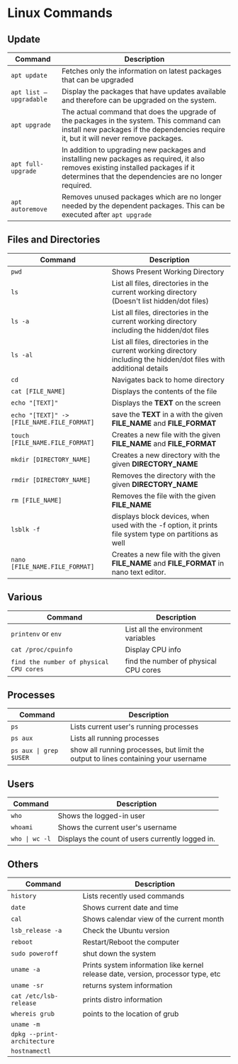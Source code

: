 # Linux Commands

## Update

|       Command         |                         Description                                                                                                                                                      |
|-----------------------|------------------------------------------------------------------------------------------------------------------------------------------------------------------------------------------| 
|`apt update`           | Fetches only the information on latest packages that can be upgraded                                                                                                                     |
|`apt list –upgradable` | Display the packages that have updates available and therefore can be upgraded on the system.                                                                                            |
|`apt upgrade`          | The actual command that does the upgrade of the packages in the system. This command can install new packages if the dependencies require it, but it will never remove packages.         |
|`apt full-upgrade`     | In addition to upgrading new packages and installing new packages as required, it also removes existing installed packages if it determines that the dependencies are no longer required.|
|`apt autoremove`       | Removes unused packages which are no longer needed by the dependent packages. This can be executed after `apt upgrade`                                                                   |

## Files and Directories

|                          Command         |                         Description                                                                                |
|------------------------------------------|--------------------------------------------------------------------------------------------------------------------| 
|`pwd`                                     | Shows Present Working Directory                                                                                    |
|`ls`                                      | List all files, directories in the current working directory (Doesn't list hidden/dot files)                       |
|`ls -a`                                   | List all files, directories in the current working directory including the hidden/dot files                        |
|`ls -al`                                  | List all files, directories in the current working directory including the hidden/dot files with additional details|
|`cd`                                      | Navigates back to home directory                                                                                   |
|`cat [FILE_NAME]`                         | Displays the contents of the file                                                                                  |
|`echo "[TEXT]"`                           | Displays the **TEXT** on the screen                                                                                |
|`echo "[TEXT]" -> [FILE_NAME.FILE_FORMAT]`| save the **TEXT** in a with the given **FILE_NAME** and **FILE_FORMAT**                                            |
|`touch [FILE_NAME.FILE_FORMAT]`           | Creates a new file with the given **FILE_NAME** and **FILE_FORMAT**                                                |
|`mkdir [DIRECTORY_NAME]`                  | Creates a new directory with the given **DIRECTORY_NAME**                                                          |
|`rmdir [DIRECTORY_NAME]`                  | Removes the directory with the given **DIRECTORY_NAME**                                                            |
|`rm [FILE_NAME]`                          | Removes the file with the given **FILE_NAME**                                                                      |
|`lsblk -f`                                | displays block devices, when used with the -f option, it prints file system type on partitions as well             |
|`nano [FILE_NAME.FILE_FORMAT]`            | Creates a new file with the given **FILE_NAME** and **FILE_FORMAT** in nano text editor.                           |

## Various

|                          Command         |                         Description                                                                                |
|------------------------------------------|--------------------------------------------------------------------------------------------------------------------| 
|`printenv` or `env`                       | List all the environment variables                                                                                 |
|`cat /proc/cpuinfo`                       | Display CPU info                                                                                                   |
|`find the number of physical CPU cores`   | find the number of physical CPU cores                                                                              |


## Processes

|                          Command         |                         Description                                                                                |
|------------------------------------------|--------------------------------------------------------------------------------------------------------------------| 
|`ps`                                      | Lists current user's running processes                                                                             |
|`ps aux`                                  | Lists all running processes                                                                                        |
|`ps aux \| grep $USER`                    | show all running processes, but limit the output to lines containing your username                                 |

## Users

|                          Command         |                         Description                                                                                |
|------------------------------------------|--------------------------------------------------------------------------------------------------------------------| 
|`who`                                     | Shows the logged-in user                                                                                           |
|`whoami`                                  | Shows the current user's username                                                                                  |
|`who \| wc -l`                            | Displays the count of users currently logged in.                                                                   |

## Others

|                          Command         |                         Description                                                                                |
|------------------------------------------|--------------------------------------------------------------------------------------------------------------------| 
|`history`                                 | Lists recently used commands                                                                                       |
|`date`                                    | Shows current date and time                                                                                        |
|`cal`                                     | Shows calendar view of the current month                                                                           |
|`lsb_release -a`                          | Check the Ubuntu version                                                                                           |
|`reboot`                                  | Restart/Reboot the computer                                                                                        |
|`sudo poweroff`                           | shut down the system                                                                                               |
|`uname -a`                                | Prints system information like kernel release date, version, processor type, etc                                   |
|`uname -sr`                               | returns system information                                                                                         |
|`cat /etc/lsb-release`                    | prints distro information                                                                                          |
|`whereis grub`                            | points to the location of grub                                                                                     |
|`uname -m`                                |                                                                                                                    |
|`dpkg --print-architecture`               |                                                                                                                    |
|`hostnamectl`                             |                                                                                                                    |








